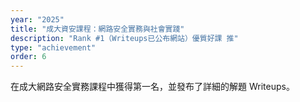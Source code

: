 ```yaml
---
year: "2025"
title: "成大資安課程：網路安全實務與社會實踐"
description: "Rank #1（Writeups已公布網站）優質好課 推"
type: "achievement"
order: 6
---
```

在成大網路安全實務課程中獲得第一名，並發布了詳細的解題 Writeups。
